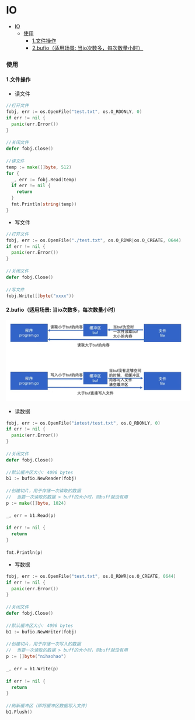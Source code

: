 # IO


<!-- @import "[TOC]" {cmd="toc" depthFrom=1 depthTo=6 orderedList=false} -->
<!-- code_chunk_output -->

- [IO](#io)
    - [使用](#使用)
      - [1.文件操作](#1文件操作)
      - [2.bufio（适用场景: 当io次数多，每次数量小时）](#2bufio适用场景-当io次数多每次数量小时)

<!-- /code_chunk_output -->


### 使用

####  1.文件操作

* 读文件
```go
//打开文件
fobj, err := os.OpenFile("test.txt", os.O_RDONLY, 0)
if err != nil {
  panic(err.Error())
}

//关闭文件
defer fobj.Close()

//读文件
temp := make([]byte, 512)
for {
  _, err := fobj.Read(temp)
  if err != nil {
    return
  }
  fmt.Println(string(temp))
}
```

* 写文件
```go
//打开文件
fobj, err := os.OpenFile("./test.txt", os.O_RDWR|os.O_CREATE, 0644)
if err != nil {
  panic(err.Error())
}

//关闭文件
defer fobj.Close()

//写文件
fobj.Write([]byte("xxxx"))
```

#### 2.bufio（适用场景: 当io次数多，每次数量小时）

![](./imgs/io_01.png)

* 读数据
```go
fobj, err := os.OpenFile("iotest/test.txt", os.O_RDONLY, 0)
if err != nil {
  panic(err.Error())
}

//关闭文件
defer fobj.Close()

//默认缓冲区大小: 4096 bytes
b1 := bufio.NewReader(fobj)

//创建切片，用于存储一次读取的数据
//	当要一次读取的数据 > buff的大小时，则buff就没有用
p := make([]byte, 1024)

_, err = b1.Read(p)

if err != nil {
  return
}

fmt.Println(p)
```

* 写数据
```go
fobj, err := os.OpenFile("test.txt", os.O_RDWR|os.O_CREATE, 0644)
if err != nil {
  panic(err.Error())
}

//关闭文件
defer fobj.Close()

//默认缓冲区大小: 4096 bytes
b1 := bufio.NewWriter(fobj)

//创建切片，用于存储一次写入的数据
//	当要一次读取的数据 > buff的大小时，则buff就没有用
p := []byte("nihaohao")

_, err = b1.Write(p)

if err != nil {
  return
}

//刷新缓冲区（即将缓冲区数据写入文件）
b1.Flush()
```
